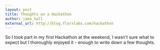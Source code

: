```yaml
---
layout: post
title: Thoughts on a Hackathon
author: jake_hall
external_url: http://blog.florxlabs.com/hackathon
---
```


So I took part in my first Hackathon at the weekend, I wasn’t sure what to expect but I thoroughly enjoyed it - enough to write down a few thoughts.